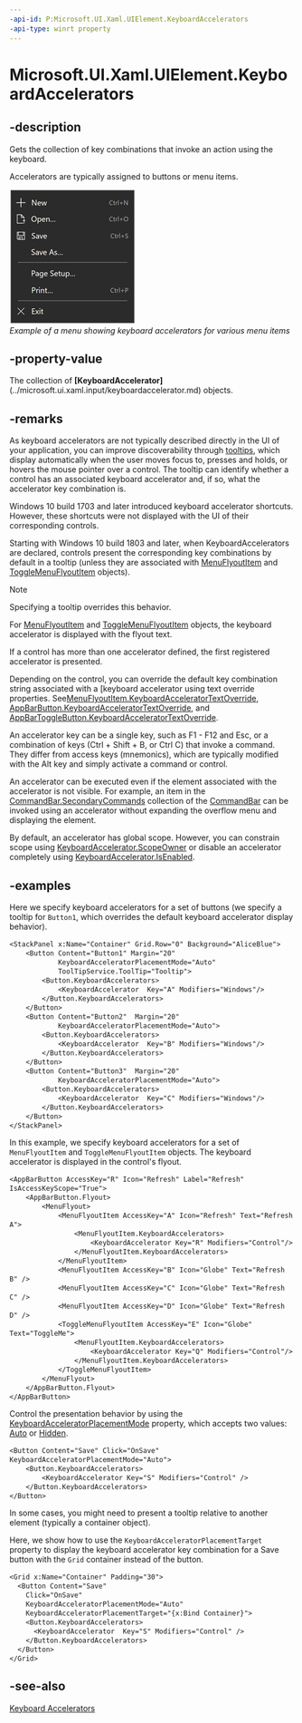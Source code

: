```yaml
---
-api-id: P:Microsoft.UI.Xaml.UIElement.KeyboardAccelerators
-api-type: winrt property
---
```


<!-- Property syntax.
public IVector<KeyboardAccelerator> KeyboardAccelerators { get; }
-->

# Microsoft.UI.Xaml.UIElement.KeyboardAccelerators

## -description

Gets the collection of key combinations that invoke an action using the keyboard.

Accelerators are typically assigned to buttons or menu items.

![Example of a menu showing keyboard accelerators for various menu items](images/keyboard-accelerators.png)<br/>
*Example of a menu showing keyboard accelerators for various menu items*

## -property-value

The collection of **[KeyboardAccelerator]**(../microsoft.ui.xaml.input/keyboardaccelerator.md) objects.

## -remarks

As keyboard accelerators are not typically described directly in the UI of your application, you can improve discoverability through [tooltips](/windows/apps/design/controls/tooltips), which display automatically when the user moves focus to, presses and holds, or hovers the mouse pointer over a control. The tooltip can identify whether a control has an associated keyboard accelerator and, if so, what the accelerator key combination is.

Windows 10 build 1703 and later introduced keyboard accelerator shortcuts. However, these shortcuts were not displayed with the UI of their corresponding controls.

Starting with Windows 10 build 1803 and later, when KeyboardAccelerators are declared, controls present the corresponding key combinations by default in a tooltip (unless they are associated with [MenuFlyoutItem](../microsoft.ui.xaml.controls/menuflyoutitem.md) and [ToggleMenuFlyoutItem](../microsoft.ui.xaml.controls/togglemenuflyoutitem.md) objects).

> [!NOTE]
> Specifying a tooltip overrides this behavior.

For [MenuFlyoutItem](../microsoft.ui.xaml.controls/appbarbutton.md) and [ToggleMenuFlyoutItem](../microsoft.ui.xaml.controls/togglemenuflyoutitem.md) objects, the keyboard accelerator is displayed with the flyout text.

If a control has more than one accelerator defined, the first registered accelerator is presented.

Depending on the control, you can override the default key combination string associated with a [keyboard accelerator using text override properties. See[MenuFlyoutItem.KeyboardAcceleratorTextOverride](../microsoft.ui.xaml.controls/menuflyoutitem_keyboardacceleratortextoverride.md), [AppBarButton.KeyboardAcceleratorTextOverride](../microsoft.ui.xaml.controls/appbarbutton_keyboardacceleratortextoverride.md), and [AppBarToggleButton.KeyboardAcceleratorTextOverride](../microsoft.ui.xaml.controls/appbartogglebutton_keyboardacceleratortextoverride.md).

An accelerator key can be a single key, such as F1 - F12 and Esc, or a combination of keys (Ctrl + Shift + B, or Ctrl C) that invoke a command. They differ from access keys (mnemonics), which are typically modified with the Alt key and simply activate a command or control.

An accelerator can be executed even if the element associated with the accelerator is not visible. For example, an item in the [CommandBar.SecondaryCommands](../microsoft.ui.xaml.controls/commandbar_secondarycommands.md) collection of the [CommandBar](../microsoft.ui.xaml.controls/commandbar.md) can be invoked using an accelerator without expanding the overflow menu and displaying the element.

By default, an accelerator has global scope. However, you can constrain scope using [KeyboardAccelerator.ScopeOwner](../microsoft.ui.xaml.input/keyboardaccelerator_scopeowner.md) or disable an accelerator completely using [KeyboardAccelerator.IsEnabled](../microsoft.ui.xaml.input/keyboardaccelerator_isenabled.md).

## -examples

Here we specify keyboard accelerators for a set of buttons (we specify a tooltip for `Button1`, which overrides the default keyboard accelerator display behavior).

```xaml
<StackPanel x:Name="Container" Grid.Row="0" Background="AliceBlue">
    <Button Content="Button1" Margin="20"
            KeyboardAcceleratorPlacementMode="Auto"
            ToolTipService.ToolTip="Tooltip">
        <Button.KeyboardAccelerators>
            <KeyboardAccelerator  Key="A" Modifiers="Windows"/>
        </Button.KeyboardAccelerators>
    </Button>
    <Button Content="Button2"  Margin="20"
            KeyboardAcceleratorPlacementMode="Auto">
        <Button.KeyboardAccelerators>
            <KeyboardAccelerator  Key="B" Modifiers="Windows"/>
        </Button.KeyboardAccelerators>
    </Button>
    <Button Content="Button3"  Margin="20"
            KeyboardAcceleratorPlacementMode="Auto">
        <Button.KeyboardAccelerators>
            <KeyboardAccelerator  Key="C" Modifiers="Windows"/>
        </Button.KeyboardAccelerators>
    </Button>
</StackPanel>
```

In this example, we specify keyboard accelerators for a set of `MenuFlyoutItem` and `ToggleMenuFlyoutItem` objects. The keyboard accelerator is displayed in the control's flyout.

```xaml
<AppBarButton AccessKey="R" Icon="Refresh" Label="Refresh" IsAccessKeyScope="True">
    <AppBarButton.Flyout>
        <MenuFlyout>
            <MenuFlyoutItem AccessKey="A" Icon="Refresh" Text="Refresh A">
                <MenuFlyoutItem.KeyboardAccelerators>
                    <KeyboardAccelerator Key="R" Modifiers="Control"/>
                </MenuFlyoutItem.KeyboardAccelerators>
            </MenuFlyoutItem>
            <MenuFlyoutItem AccessKey="B" Icon="Globe" Text="Refresh B" />
            <MenuFlyoutItem AccessKey="C" Icon="Globe" Text="Refresh C" />
            <MenuFlyoutItem AccessKey="D" Icon="Globe" Text="Refresh D" />
            <ToggleMenuFlyoutItem AccessKey="E" Icon="Globe" Text="ToggleMe">
                <MenuFlyoutItem.KeyboardAccelerators>
                    <KeyboardAccelerator Key="Q" Modifiers="Control"/>
                </MenuFlyoutItem.KeyboardAccelerators>
            </ToggleMenuFlyoutItem>
        </MenuFlyout>
    </AppBarButton.Flyout>
</AppBarButton>
```

Control the presentation behavior by using the [KeyboardAcceleratorPlacementMode](uielement_keyboardacceleratorplacementmode.md) property, which accepts two values: [Auto](../microsoft.ui.xaml.input/keyboardacceleratorplacementmode.md) or [Hidden](../microsoft.ui.xaml.input/keyboardacceleratorplacementmode.md).

```xaml
<Button Content="Save" Click="OnSave" KeyboardAcceleratorPlacementMode="Auto">
    <Button.KeyboardAccelerators>
        <KeyboardAccelerator Key="S" Modifiers="Control" />
    </Button.KeyboardAccelerators>
</Button>
```

In some cases, you might need to present a tooltip relative to another element (typically a container object).

Here, we show how to use the `KeyboardAcceleratorPlacementTarget` property to display the keyboard accelerator key combination for a Save button with the `Grid` container instead of the button.

```xaml
<Grid x:Name="Container" Padding="30">
  <Button Content="Save"
    Click="OnSave"
    KeyboardAcceleratorPlacementMode="Auto"
    KeyboardAcceleratorPlacementTarget="{x:Bind Container}">
    <Button.KeyboardAccelerators>
      <KeyboardAccelerator  Key="S" Modifiers="Control" />
    </Button.KeyboardAccelerators>
  </Button>
</Grid>
```

## -see-also

[Keyboard Accelerators](/windows/apps/design/input/keyboard-accelerators)
